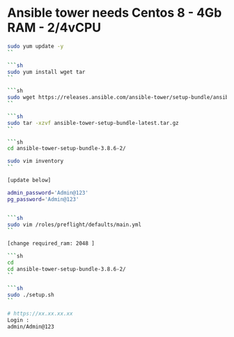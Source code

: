 # Ansible tower needs Centos 8 - 4Gb RAM  - 2/4vCPU

```sh
sudo yum update -y
``

```sh
sudo yum install wget tar
``

```sh
sudo wget https://releases.ansible.com/ansible-tower/setup-bundle/ansible-tower-setup-bundle-latest.tar.gz
``

```sh
sudo tar -xzvf ansible-tower-setup-bundle-latest.tar.gz
``

```sh
cd ansible-tower-setup-bundle-3.8.6-2/
```

```sh
sudo vim inventory
``

[update below]

admin_password='Admin@123'
pg_password='Admin@123'


```sh
sudo vim /roles/preflight/defaults/main.yml
``

[change required_ram: 2048 ]

```sh
cd
cd ansible-tower-setup-bundle-3.8.6-2/
``

```sh
sudo ./setup.sh
``

# https://xx.xx.xx.xx
Login :
admin/Admin@123
